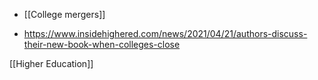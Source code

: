   - [[College mergers]]

  - https://www.insidehighered.com/news/2021/04/21/authors-discuss-their-new-book-when-colleges-close

[[Higher Education]]